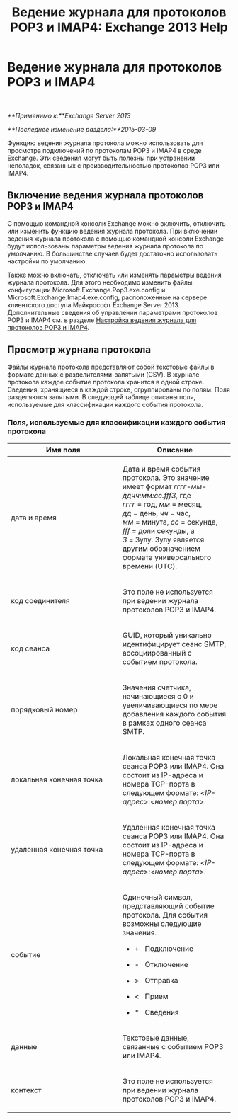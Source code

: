 ﻿---
title: 'Ведение журнала для протоколов POP3 и IMAP4: Exchange 2013 Help'
TOCTitle: Ведение журнала для протоколов POP3 и IMAP4
ms:assetid: 212ed3d5-0c98-4346-a860-1cfcac5d73c4
ms:mtpsurl: https://technet.microsoft.com/ru-ru/library/Dd335141(v=EXCHG.150)
ms:contentKeyID: 50556353
ms.date: 04/30/2018
mtps_version: v=EXCHG.150
ms.translationtype: HT
---

# Ведение журнала для протоколов POP3 и IMAP4

 

_**Применимо к:**Exchange Server 2013_

_**Последнее изменение раздела:**2015-03-09_

Функцию ведения журнала протокола можно использовать для просмотра подключений по протоколам POP3 и IMAP4 в среде Exchange. Эти сведения могут быть полезны при устранении неполадок, связанных с производительностью протоколов POP3 или IMAP4.

## Включение ведения журнала протоколов POP3 и IMAP4

С помощью командной консоли Exchange можно включить, отключить или изменить функцию ведения журнала протокола. При включении ведения журнала протокола с помощью командной консоли Exchange будут использованы параметры ведения журнала протокола по умолчанию. В большинстве случаев будет достаточно использовать настройки по умолчанию.

Также можно включать, отключать или изменять параметры ведения журнала протокола. Для этого необходимо изменить файлы конфигурации Microsoft.Exchange.Pop3.exe.config и Microsoft.Exchange.Imap4.exe.config, расположенные на сервере клиентского доступа Майкрософт Exchange Server 2013. Дополнительные сведения об управлении параметрами протоколов POP3 и IMAP4 см. в разделе [Настройка ведения журнала для протоколов POP3 и IMAP4](configure-protocol-logging-for-pop3-and-imap4-exchange-2013-help.md).

## Просмотр журнала протокола

Файлы журнала протокола представляют собой текстовые файлы в формате данных с разделителями-запятыми (CSV). В журнале протокола каждое событие протокола хранится в одной строке. Сведения, хранящиеся в каждой строке, сгруппированы по полям. Поля разделяются запятыми. В следующей таблице описаны поля, используемые для классификации каждого события протокола.

### Поля, используемые для классификации каждого события протокола

<table>
<colgroup>
<col style="width: 50%" />
<col style="width: 50%" />
</colgroup>
<thead>
<tr class="header">
<th>Имя поля</th>
<th>Описание</th>
</tr>
</thead>
<tbody>
<tr class="odd">
<td><p>дата и время</p></td>
<td><p>Дата и время события протокола. Это значение имеет формат <em>гггг-мм-ддчч:мм:сс.fffЗ</em>, где <em>гггг</em> = год, <em>мм</em> = месяц, <em>дд</em> = день, <em>чч</em> = час, <em>мм</em> = минута, <em>сс</em> = секунда, <em>fff</em> = доли секунды, а <em>З</em> = Зулу. Зулу является другим обозначением формата универсального времени (UTC).</p></td>
</tr>
<tr class="even">
<td><p>код соединителя</p></td>
<td><p>Это поле не используется при ведении журнала протоколов POP3 и IMAP4.</p></td>
</tr>
<tr class="odd">
<td><p>код сеанса</p></td>
<td><p>GUID, который уникально идентифицирует сеанс SMTP, ассоциированный с событием протокола.</p></td>
</tr>
<tr class="even">
<td><p>порядковый номер</p></td>
<td><p>Значения счетчика, начинающиеся с 0 и увеличивающиеся по мере добавления каждого события в рамках одного сеанса SMTP.</p></td>
</tr>
<tr class="odd">
<td><p>локальная конечная точка</p></td>
<td><p>Локальная конечная точка сеанса POP3 или IMAP4. Она состоит из IP-адреса и номера TCP-порта в следующем формате: <em>&lt;IP-адрес&gt;</em>:<em>&lt;номер порта&gt;</em>.</p></td>
</tr>
<tr class="even">
<td><p>удаленная конечная точка</p></td>
<td><p>Удаленная конечная точка сеанса POP3 или IMAP4. Она состоит из IP-адреса и номера TCP-порта в следующем формате: <em>&lt;IP-адрес&gt;</em>:<em>&lt;номер порта&gt;</em>.</p></td>
</tr>
<tr class="odd">
<td><p>событие</p></td>
<td><p>Одиночный символ, представляющий событие протокола. Для события возможны следующие значения.</p>
<ul>
<li><p>+   Подключение</p></li>
<li><p>-   Отключение</p></li>
<li><p>&gt;   Отправка</p></li>
<li><p>&lt;   Прием</p></li>
<li><p>*   Сведения</p></li>
</ul></td>
</tr>
<tr class="even">
<td><p>данные</p></td>
<td><p>Текстовые данные, связанные с событием POP3 или IMAP4.</p></td>
</tr>
<tr class="odd">
<td><p>контекст</p></td>
<td><p>Это поле не используется при ведении журнала протоколов POP3 и IMAP4.</p></td>
</tr>
</tbody>
</table>


